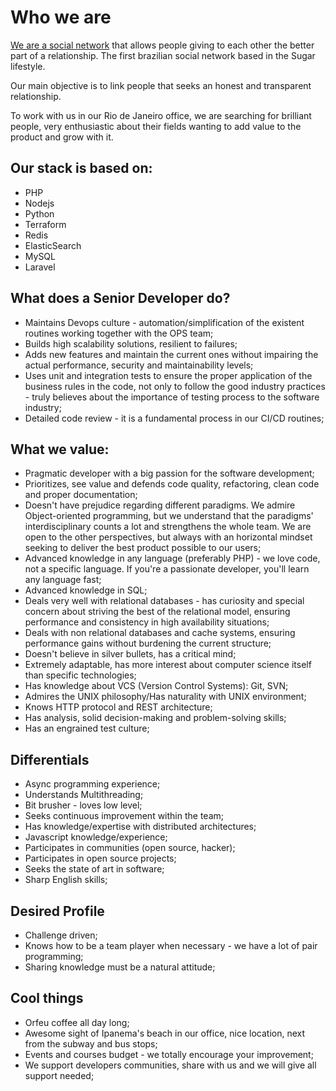 # Who we are
[We are a social network](http://meupatrocinio.com/) that allows people giving to each other the better part of a relationship. The first brazilian social network based in the Sugar lifestyle.

Our main objective is to link people that seeks an honest and transparent relationship.

To work with us in our Rio de Janeiro office, we are searching for brilliant people, very enthusiastic about their fields wanting to add value to the product and grow with it.

## Our stack is based on:
- PHP
- Nodejs
- Python
- Terraform
- Redis
- ElasticSearch
- MySQL
- Laravel


## What does a Senior Developer do?
- Maintains Devops culture - automation/simplification of the existent routines working together with the OPS team; 
- Builds high scalability solutions, resilient to failures;
- Adds new features and maintain the current ones without impairing the actual performance, security and maintainability levels; 
- Uses unit and integration tests to ensure the proper application of the business rules in the code, not only to follow the good industry practices - truly believes about the importance of testing process to the software industry;
- Detailed code review - it is a fundamental process in our CI/CD routines;


## What we value:
- Pragmatic developer with a big passion for the software development;
- Prioritizes, see value and defends code quality, refactoring, clean code and proper documentation;
- Doesn't have prejudice regarding different paradigms. We admire Object-oriented programming, but we understand that the paradigms' interdisciplinary counts a lot and strengthens the whole team. We are open to the other perspectives, but always with an horizontal mindset seeking to deliver the best product possible to our users;
- Advanced knowledge in any language (preferably PHP) - we love code, not a specific language. If you're a passionate developer, you'll learn any language fast;
- Advanced knowledge in SQL;
- Deals very well with relational databases - has curiosity and special concern about striving the best of the relational model, ensuring performance and consistency in high availability situations;
- Deals with non relational databases and cache systems, ensuring performance gains without burdening the current structure;
- Doesn't believe in silver bullets, has a critical mind;
- Extremely adaptable, has more interest about computer science itself than specific technologies;
- Has knowledge about VCS (Version Control Systems): Git, SVN;
- Admires the UNIX philosophy/Has naturality with UNIX environment;
- Knows HTTP protocol and REST architecture;
- Has analysis, solid decision-making and problem-solving skills;
- Has an engrained test culture;


## Differentials
- Async programming experience;
- Understands Multithreading;
- Bit brusher - loves low level; 
- Seeks continuous improvement within the team;
- Has knowledge/expertise with distributed architectures;
- Javascript knowledge/experience;
- Participates in communities (open source, hacker);
- Participates in open source projects;
- Seeks the state of art in software;
- Sharp English skills;


## Desired Profile
- Challenge driven;
- Knows how to be a team player when necessary - we have a lot of pair programming;
- Sharing knowledge must be a natural attitude;


## Cool things
- Orfeu coffee all day long;
- Awesome sight of Ipanema's beach in our office, nice location, next from the subway and bus stops;
- Events and courses budget - we totally encourage your improvement;
- We support developers communities, share with us and we will give all support needed;
